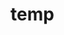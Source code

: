 # temp



















































































































































































































































































































































